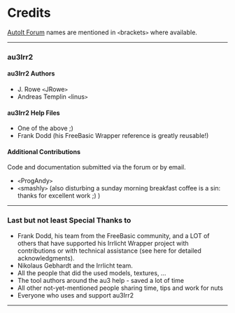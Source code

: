 # Credits #

<a href='http://www.autoitscript.com/forum/'>AutoIt Forum</a> names are mentioned in `<`brackets`>` where available.


---


### au3Irr2 ###

#### au3Irr2 Authors ####
  * J. Rowe `<`JRowe`>`
  * Andreas Templin `<`linus`>`

#### au3Irr2 Help Files ####
  * One of the above ;)
  * Frank Dodd (his FreeBasic Wrapper reference is greatly reusable!)

#### Additional Contributions ####
Code and documentation submitted via the forum or by email.
  * `<`ProgAndy`>`
  * `<`smashly`>` (also disturbing a sunday morning breakfast coffee is a sin: thanks for excellent work ;) )


---


### Last but not least Special Thanks to ###
  * Frank Dodd, his team from the FreeBasic community, and a LOT of others that have supported his Irrlicht Wrapper project with contributions or with technical assistance (see here for detailed acknowledgments).
  * Nikolaus Gebhardt and the Irrlicht team.
  * All the people that did the used models, textures, ...
  * The tool authors around the au3 help - saved a lot of time
  * All other not-yet-mentioned people sharing time, tips and work for nuts
  * Everyone who uses and support au3Irr2


---
